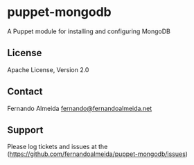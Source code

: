 puppet-mongodb
==============

A Puppet module for installing and configuring MongoDB

License
--------------

Apache License, Version 2.0

Contact
--------------

Fernando Almeida <fernando@fernandoalmeida.net>

Support
--------------

Please log tickets and issues at the (https://github.com/fernandoalmeida/puppet-mongodb/issues)
